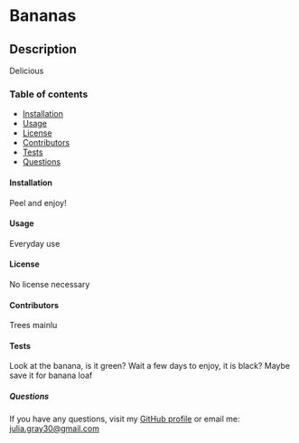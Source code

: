 
# Bananas 

## Description
Delicious 

### Table of contents 

* [Installation](#installation)
* [Usage](#usage)
* [License](#license)
* [Contributors](#contributors)
* [Tests](#tests)
* [Questions](#questions)

<a name="installation"></a>
#### Installation 
Peel and enjoy!


<a name="usage"></a>
#### Usage 
Everyday use


<a name="license"></a>
#### License 
No license necessary


<a name="contributors"></a>
#### Contributors 
Trees mainlu

<a name="tests"></a>
#### Tests 
Look at the banana, is it green? Wait a few days to enjoy, it is black? Maybe save it for banana loaf

<a name="questions"></a>
##### Questions

If you have any questions, visit my [GitHub profile](www.github.com/jgray33) or email me: julia.gray30@gmail.com 


